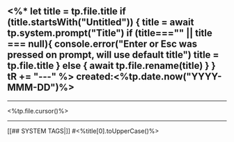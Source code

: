 <%*
  let title = tp.file.title
  if (title.startsWith("Untitled")) {
    title = await tp.system.prompt("Title")
    if (title==="" || title === null){
      console.error("Enter or Esc was pressed on prompt, will use default title")
      title = tp.file.title 
    } else {
      await tp.file.rename(title)
    }
  } 
  tR += "---"
%>
created:<%tp.date.now("YYYY-MMM-DD")%>
---

<HR style="border-color: RGBA(139, 108, 239 ,0.75)">

<%tp.file.cursor()%>




<HR style="border-color: RGBA(139, 108, 239 ,0.75)">

[[## SYSTEM TAGS|]]
#<%title[0].toUpperCase()%>